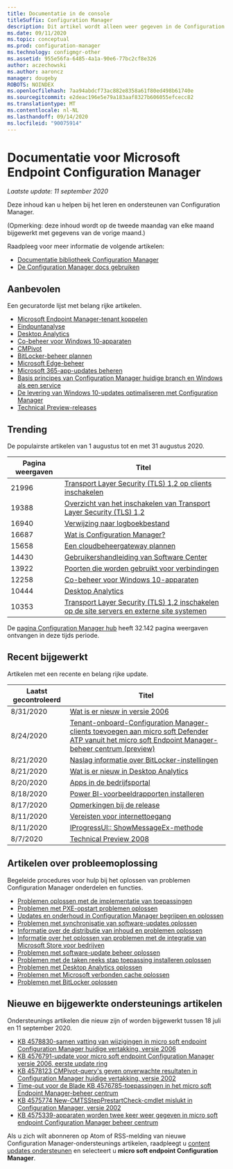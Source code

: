 ```yaml
---
title: Documentatie in de console
titleSuffix: Configuration Manager
description: Dit artikel wordt alleen weer gegeven in de Configuration Manager-console.
ms.date: 09/11/2020
ms.topic: conceptual
ms.prod: configuration-manager
ms.technology: configmgr-other
ms.assetid: 955e56fa-6485-4a1a-90e6-77bc2cf8e326
author: aczechowski
ms.author: aaroncz
manager: dougeby
ROBOTS: NOINDEX
ms.openlocfilehash: 7aa94abdcf73ac882e8358a61f80ed498b61740e
ms.sourcegitcommit: e2deac196e5e79a183aaf8327b606055efcecc82
ms.translationtype: MT
ms.contentlocale: nl-NL
ms.lasthandoff: 09/14/2020
ms.locfileid: "90075914"
---
```

<!-- 
- Feature 1357546
- This page displays in-console, under the Community workspace, Documentation node. 
- Don't use any relative links; must be full https://docs.microsoft.com and language neutral
- Process: https://microsoft.sharepoint.com/teams/ConfigMgr/Documents/ContentPub/Data%20collection%20process%20for%20Feature%201357546%20In-console%20documentation.docx?web=1
-->

# <a name="microsoft-endpoint-configuration-manager-documentation"></a>Documentatie voor Microsoft Endpoint Configuration Manager

*Laatste update: 11 september 2020*

Deze inhoud kan u helpen bij het leren en ondersteunen van Configuration Manager.

(Opmerking: deze inhoud wordt op de tweede maandag van elke maand bijgewerkt met gegevens van de vorige maand.)

Raadpleeg voor meer informatie de volgende artikelen:

- [Documentatie bibliotheek Configuration Manager](https://docs.microsoft.com/mem/configmgr)  
- [De Configuration Manager docs gebruiken](https://docs.microsoft.com/mem/configmgr/core/understand/use-docs)

## <a name="recommended"></a>Aanbevolen

Een gecuratorde lijst met belang rijke artikelen.

- [Microsoft Endpoint Manager-tenant koppelen](https://docs.microsoft.com/mem/configmgr/tenant-attach/)
- [Eindpuntanalyse](https://docs.microsoft.com/mem/analytics/)
- [Desktop Analytics](https://docs.microsoft.com/mem/configmgr/desktop-analytics/)
- [Co-beheer voor Windows 10-apparaten](https://docs.microsoft.com/mem/configmgr/comanage/)  
- [CMPivot](https://docs.microsoft.com/mem/configmgr/core/servers/manage/cmpivot)  
- [BitLocker-beheer plannen](https://docs.microsoft.com/mem/configmgr/protect/plan-design/bitlocker-management)  
- [Microsoft Edge-beheer](https://docs.microsoft.com/mem/configmgr/apps/deploy-use/deploy-edge)  
- [Microsoft 365-app-updates beheren](https://docs.microsoft.com/mem/configmgr/sum/deploy-use/manage-office-365-proplus-updates)  
- [Basis principes van Configuration Manager huidige branch en Windows als een service](https://docs.microsoft.com/mem/configmgr/core/understand/configuration-manager-and-windows-as-service)
- [De levering van Windows 10-updates optimaliseren met Configuration Manager](https://docs.microsoft.com/mem/configmgr/sum/deploy-use/optimize-windows-10-update-delivery)
- [Technical Preview-releases](https://docs.microsoft.com/mem/configmgr/core/get-started/technical-preview)

## <a name="trending"></a>Trending

De populairste artikelen van 1 augustus tot en met 31 augustus 2020.

| Pagina weergaven | Titel |
|------------|-------|
| 21996 | [Transport Layer Security (TLS) 1,2 op clients inschakelen](https://docs.microsoft.com/mem/configmgr/core/plan-design/security/enable-tls-1-2-client) |
| 19388 | [Overzicht van het inschakelen van Transport Layer Security (TLS) 1,2](https://docs.microsoft.com/mem/configmgr/core/plan-design/security/enable-tls-1-2) |
| 16940 | [Verwijzing naar logboekbestand](https://docs.microsoft.com/mem/configmgr/core/plan-design/hierarchy/log-files) |
| 16687 | [Wat is Configuration Manager?](https://docs.microsoft.com/mem/configmgr/core/understand/introduction) |
| 15658 | [Een cloudbeheergateway plannen](https://docs.microsoft.com/mem/configmgr/core/clients/manage/cmg/plan-cloud-management-gateway) |
| 14430 | [Gebruikershandleiding van Software Center](https://docs.microsoft.com/mem/configmgr/core/understand/software-center) |
| 13922 | [Poorten die worden gebruikt voor verbindingen](https://docs.microsoft.com/mem/configmgr/core/plan-design/hierarchy/ports) |
| 12258 | [Co-beheer voor Windows 10-apparaten](https://docs.microsoft.com/mem/configmgr/comanage/overview) |
| 10444 | [Desktop Analytics](https://docs.microsoft.com/mem/configmgr/desktop-analytics/overview) |
| 10353 | [Transport Layer Security (TLS) 1,2 inschakelen op de site servers en externe site systemen](https://docs.microsoft.com/mem/configmgr/core/plan-design/security/enable-tls-1-2-server) |

De [pagina Configuration Manager hub](https://docs.microsoft.com/mem/configmgr) heeft 32.142 pagina weergaven ontvangen in deze tijds periode.

## <a name="recently-updated"></a>Recent bijgewerkt

Artikelen met een recente en belang rijke update.

| Laatst gecontroleerd | Titel |
|---------------|-------|
| 8/31/2020 | [Wat is er nieuw in versie 2006](https://docs.microsoft.com/mem/configmgr/core/plan-design/changes/whats-new-in-version-2006) |
| 8/24/2020 | [Tenant-onboard-Configuration Manager-clients toevoegen aan micro soft Defender ATP vanuit het micro soft Endpoint Manager-beheer centrum (preview)](https://docs.microsoft.com/mem/configmgr/tenant-attach/atp-onboard) |
| 8/21/2020 | [Naslag informatie over BitLocker-instellingen](https://docs.microsoft.com/mem/configmgr/protect/tech-ref/bitlocker/settings) |
| 8/21/2020 | [Wat is er nieuw in Desktop Analytics](https://docs.microsoft.com/mem/configmgr/desktop-analytics/whats-new) |
| 8/20/2020 | [Apps in de bedrijfsportal](https://docs.microsoft.com/mem/configmgr/comanage/company-portal) |
| 8/18/2020 | [Power BI-voorbeeldrapporten installeren](https://docs.microsoft.com/mem/configmgr/core/servers/manage/powerbi-sample-reports) |
| 8/17/2020 | [Opmerkingen bij de release](https://docs.microsoft.com/mem/configmgr/core/servers/deploy/install/release-notes) |
| 8/11/2020 | [Vereisten voor internettoegang](https://docs.microsoft.com/mem/configmgr/core/plan-design/network/internet-endpoints) |
| 8/11/2020 | [IProgressUI:: ShowMessageEx-methode](https://docs.microsoft.com/mem/configmgr/develop/reference/core/clients/client-classes/iprogressui--showmessageex-method) |
| 8/7/2020 | [Technical Preview 2008](https://docs.microsoft.com/mem/configmgr/core/get-started/2020/technical-preview-2008) |

## <a name="troubleshooting-articles"></a>Artikelen over probleemoplossing

Begeleide procedures voor hulp bij het oplossen van problemen Configuration Manager onderdelen en functies.

- [Problemen oplossen met de implementatie van toepassingen](https://docs.microsoft.com/mem/configmgr/apps/understand/app-deployment-technical-reference)
- [Problemen met PXE-opstart problemen oplossen](https://support.microsoft.com/help/4468612)
- [Updates en onderhoud in Configuration Manager begrijpen en oplossen](https://support.microsoft.com/help/4490424)
- [Problemen met synchronisatie van software-updates oplossen](https://support.microsoft.com/help/10059)
- [Informatie over de distributie van inhoud en problemen oplossen](https://support.microsoft.com/help/4482728)
- [Informatie over het oplossen van problemen met de integratie van Microsoft Store voor bedrijven](https://docs.microsoft.com/mem/configmgr/apps/deploy-use/troubleshoot-microsoft-store-for-business-integration)
- [Problemen met software-update beheer oplossen](https://support.microsoft.com/help/10680)
- [Problemen met de taken reeks stap toepassing installeren oplossen](https://support.microsoft.com/help/18408/)
- [Problemen met Desktop Analytics oplossen](https://docs.microsoft.com/mem/configmgr/desktop-analytics/troubleshooting)
- [Problemen met Microsoft verbonden cache oplossen](https://docs.microsoft.com/mem/configmgr/core/servers/deploy/configure/troubleshoot-microsoft-connected-cache)
- [Problemen met BitLocker oplossen](https://docs.microsoft.com/mem/configmgr/protect/tech-ref/bitlocker/troubleshoot)

## <a name="new-and-updated-support-articles"></a>Nieuwe en bijgewerkte ondersteunings artikelen

Ondersteunings artikelen die nieuw zijn of worden bijgewerkt tussen 18 juli en 11 september 2020.

- [KB 4578830-samen vatting van wijzigingen in micro soft endpoint Configuration Manager huidige vertakking, versie 2006](https://support.microsoft.com/help/4578830)
- [KB 4576791-update voor micro soft endpoint Configuration Manager versie 2006, eerste update ring](https://support.microsoft.com/help/4576791)
- [KB 4578123 CMPivot-query's geven onverwachte resultaten in Configuration Manager huidige vertakking, versie 2002](https://support.microsoft.com/help/4578123)
- [Time-out voor de Blade KB 4576785-toepassingen in het micro soft Endpoint Manager-beheer centrum](https://support.microsoft.com/help/4576782)
- [KB 4575774 New-CMTSStepPrestartCheck-cmdlet mislukt in Configuration Manager, versie 2002](https://support.microsoft.com/help/4575774)
- [KB 4575339-apparaten worden twee keer weer gegeven in micro soft endpoint Configuration Manager beheer centrum](https://support.microsoft.com/help/4575339)

Als u zich wilt abonneren op Atom of RSS-melding van nieuwe Configuration Manager-ondersteunings artikelen, raadpleegt u [content updates ondersteunen](https://support.microsoft.com/help/4089498/) en selecteert u **micro soft endpoint Configuration Manager**.
